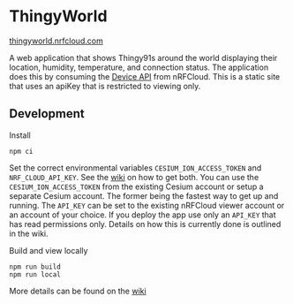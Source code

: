 # ThingyWorld

[thingyworld.nrfcloud.com](http://thingyworld.nrfcloud.com)

A web application that shows Thingy91s around the world displaying their location, humidity, temperature, and connection status. The application does this by consuming the [Device API](https://api.nrfcloud.com/v1) from nRFCloud. This is a static site that uses an apiKey that is restricted to viewing only.

## Development

Install

```
npm ci
```

Set the correct environmental variables `CESIUM_ION_ACCESS_TOKEN` and `NRF_CLOUD_API_KEY`. See the [wiki](https://github.com/nRFCloud/thingy-world-app/wiki) on how to get both. You can use the `CESIUM_ION_ACCESS_TOKEN` from the existing Cesium account or setup a separate Cesium account. The former being the fastest way to get up and running. The `API_KEY` can be set to the existing nRFCloud viewer account or an account of your choice. If you deploy the app use only an `API_KEY` that has read permissions only. Details on how this is currently done is outlined in the wiki.

Build and view locally

```
npm run build
npm run local
```

More details can be found on the [wiki](https://github.com/nRFCloud/thingy-world-app/wiki)

